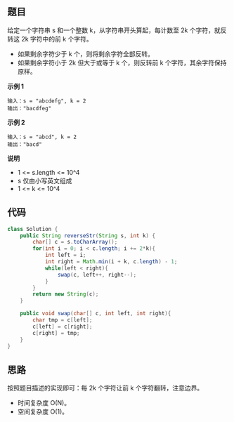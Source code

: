 ## 题目
给定一个字符串 s 和一个整数 k，从字符串开头算起，每计数至 2k 个字符，就反转这 2k 字符中的前 k 个字符。

* 如果剩余字符少于 k 个，则将剩余字符全部反转。
* 如果剩余字符小于 2k 但大于或等于 k 个，则反转前 k 个字符，其余字符保持原样。

**示例 1**
```
输入：s = "abcdefg", k = 2
输出："bacdfeg"
```

**示例 2**
```
输入：s = "abcd", k = 2
输出："bacd"
```

**说明**

* 1 <= s.length <= 10^4
* s 仅由小写英文组成
* 1 <= k <= 10^4

## 代码
```Java
class Solution {
    public String reverseStr(String s, int k) {
        char[] c = s.toCharArray();
        for(int i = 0; i < c.length; i += 2*k){
            int left = i;
            int right = Math.min(i + k, c.length) - 1;
            while(left < right){
                swap(c, left++, right--);
            }
        }
        return new String(c);
    }

    public void swap(char[] c, int left, int right){
        char tmp = c[left];
        c[left] = c[right];
        c[right] = tmp;
    }
}
```
## 思路

按照题目描述的实现即可：每 2k 个字符让前 k 个字符翻转，注意边界。
* 时间复杂度 O(N)。
* 空间复杂度 O(1)。
